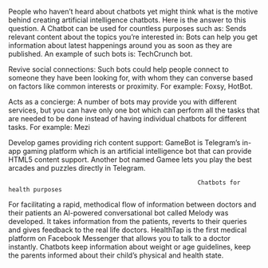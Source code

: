 People who haven’t heard about chatbots yet might think what is the motive behind creating artificial intelligence chatbots. Here is the answer to this question.
A Chatbot can be used for countless purposes such as:
Sends relevant content about the topics you’re interested in:
Bots can help you get information about latest happenings around you as soon as they are published.
An example of such bots is: TechCrunch bot.

Revive social connections: Such bots could help people connect to someone they have been looking for, with whom they can converse based on factors like common interests or proximity.
For example: Foxsy, HotBot.

Acts as a concierge: A number of bots may provide you with different services, but you can have only one bot which can perform all the tasks that are needed to be done instead of having individual chatbots for different tasks.
For example: Mezi

Develop games providing rich content support: GameBot is Telegram’s in-app gaming platform which is an artificial intelligence bot that can provide HTML5 content support. Another bot named Gamee lets you play the best arcades and puzzles directly in Telegram.

                                                         Chatbots for health purposes
For facilitating a rapid, methodical flow of information between doctors and their patients an AI-powered conversational bot called Melody was developed. It takes information from the patients, reverts to their queries and gives feedback to the real life doctors. HealthTap is the first medical platform on Facebook Messenger that allows you to talk to a doctor instantly. Chatbots keep information about weight or age guidelines, keep the parents informed about their child’s physical and health state.
